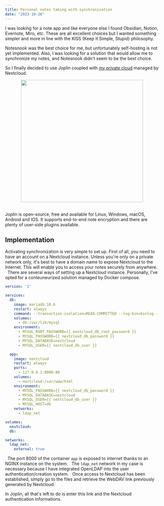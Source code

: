 ```yaml
---
title: Personal notes taking with synchronization
date: "2023-10-26"
---
```


I was looking for a note app and like everyone else I found Obsidian, Notion, Evernote, Miro, etc. These are all excellent choices but I wanted something simpler and more in line with the KISS (Keep It Simple, Stupid) philosophy.
&nbsp;

Notesnook was the best choice for me, but unfortunately self-hosting is not yet implemented. Also, I was looking for a solution that would allow me to synchronize my notes, and Notesnook didn't seem to be the best choice.
&nbsp;

So I finally decided to use Joplin coupled with [my private cloud](https://cloud.theobori.cafe) managed by Nextcloud.
&nbsp;

<center>
    <img src="/joplin_nextcloud.png" width="400px">
</center>
&nbsp;

Joplin is open-source, free and available for Linux, Windows, macOS, Android and IOS. It supports end-to-end note encryption and there are plenty of user-side plugins available.

## Implementation

Activating synchronization is very simple to set up. First of all, you need to have an account on a Nextcloud instance. Unless you're only on a private network only, it's best to have a domain name to expose Nextcloud to the Internet. This will enable you to access your notes securely from anywhere.
&nbsp;
There are several ways of setting up a Nextcloud instance. Personally, I've opted for a conteuneurized solution managed by Docker compose.

```yaml
version: '2'

services:
  db:
    image: mariadb:10.6
    restart: always
    command: --transaction-isolation=READ-COMMITTED --log-bin=binlog --binlog-format=ROW
    volumes:
      - db:/var/lib/mysql
    environment:
      - MYSQL_ROOT_PASSWORD={{ nextcloud_db_root_password }}
      - MYSQL_PASSWORD={{ nextcloud_db_password }}
      - MYSQL_DATABASE=nextcloud
      - MYSQL_USER={{ nextcloud_db_user }}

  app:
    image: nextcloud
    restart: always
    ports:
      - 127.0.0.1:8000:80
    volumes:
      - nextcloud:/var/www/html
    environment:
      - MYSQL_PASSWORD={{ nextcloud_db_password }}
      - MYSQL_DATABASE=nextcloud
      - MYSQL_USER={{ nextcloud_db_user }}
      - MYSQL_HOST=db
    networks:
      - ldap_net

volumes:
  nextcloud:
  db:

networks:
  ldap_net:
    external: true
```
&nbsp;
The port 8000 of the container `app` is exposed to internet thanks to an NGINX instance on the system.
&nbsp;
The `ldap_net` network in my case is necessary because I have integrated OpenLDAP into the user authentication/creation system.
&nbsp;
Once access to Nextcloud has been established, simply go to the files and retrieve the WebDAV link previously generated by Nextcloud.

In Joplin, all that's left to do is enter this link and the Nextcloud authentication informations.
